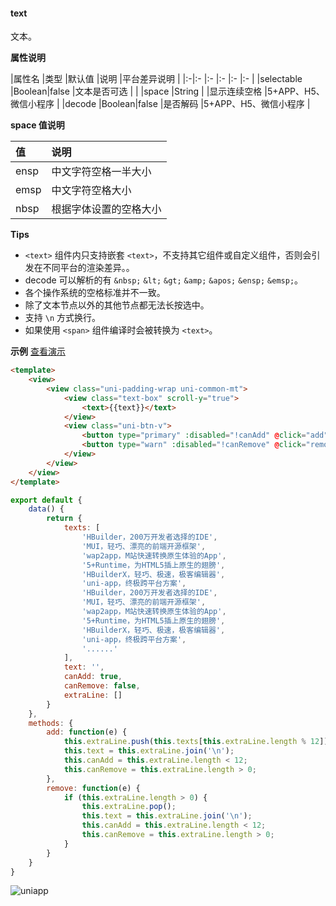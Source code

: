 #### text
文本。

**属性说明**

|属性名		|类型	|默认值	|说明			|平台差异说明				|
|:-|:-			|:-		|:-		|:-				|:-						|
|selectable	|Boolean|false	|文本是否可选	|						|
|space		|String	|		|显示连续空格	|5+APP、H5、微信小程序	|
|decode		|Boolean|false	|是否解码		|5+APP、H5、微信小程序	|

**space 值说明**

|值|说明|
|:-|:-|
|ensp|中文字符空格一半大小|
|emsp|中文字符空格大小|
|nbsp|根据字体设置的空格大小|

**Tips**

- `<text>` 组件内只支持嵌套 `<text>`，不支持其它组件或自定义组件，否则会引发在不同平台的渲染差异。。
- decode 可以解析的有 `&nbsp;` `&lt;` `&gt;` `&amp;` `&apos;` `&ensp;` `&emsp;`。
- 各个操作系统的空格标准并不一致。
- 除了文本节点以外的其他节点都无法长按选中。
- 支持 `\n` 方式换行。
- 如果使用 `<span>` 组件编译时会被转换为 `<text>`。

**示例** [查看演示](https://uniapp.dcloud.io/h5/pages/component/text/text)
```html
<template>
	<view>
		<view class="uni-padding-wrap uni-common-mt">
			<view class="text-box" scroll-y="true">
				<text>{{text}}</text>
			</view>
			<view class="uni-btn-v">
				<button type="primary" :disabled="!canAdd" @click="add">add line</button>
				<button type="warn" :disabled="!canRemove" @click="remove">remove line</button>
			</view>
		</view>
	</view>
</template>
```
```javascript
export default {
    data() {
        return {
            texts: [
                'HBuilder，200万开发者选择的IDE',
                'MUI，轻巧、漂亮的前端开源框架',
                'wap2app，M站快速转换原生体验的App',
                '5+Runtime，为HTML5插上原生的翅膀',
                'HBuilderX，轻巧、极速，极客编辑器',
                'uni-app，终极跨平台方案',
                'HBuilder，200万开发者选择的IDE',
                'MUI，轻巧、漂亮的前端开源框架',
                'wap2app，M站快速转换原生体验的App',
                '5+Runtime，为HTML5插上原生的翅膀',
                'HBuilderX，轻巧、极速，极客编辑器',
                'uni-app，终极跨平台方案',
                '......'
            ],
            text: '',
            canAdd: true,
            canRemove: false,
            extraLine: []
        }
    },
    methods: {
        add: function(e) {
            this.extraLine.push(this.texts[this.extraLine.length % 12]);
            this.text = this.extraLine.join('\n');
            this.canAdd = this.extraLine.length < 12;
            this.canRemove = this.extraLine.length > 0;
        },
        remove: function(e) {
            if (this.extraLine.length > 0) {
                this.extraLine.pop();
                this.text = this.extraLine.join('\n');
                this.canAdd = this.extraLine.length < 12;
                this.canRemove = this.extraLine.length > 0;
            }
        }
    }
}

```

![uniapp](https://img-cdn-qiniu.dcloud.net.cn/uniapp/doc/img/text.png)
